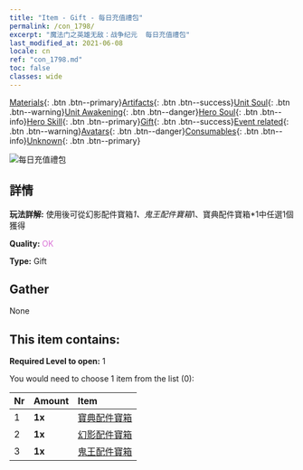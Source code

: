 ```yaml
---
title: "Item - Gift - 每日充值禮包"
permalink: /con_1798/
excerpt: "魔法门之英雄无敌：战争纪元  每日充值禮包"
last_modified_at: 2021-06-08
locale: cn
ref: "con_1798.md"
toc: false
classes: wide
---
```

 [Materials](/ItemsCN/){: .btn .btn--primary}[Artifacts](/ItemsCN/Artifacts/){: .btn .btn--success}[Unit Soul](/ItemsCN/UnitSoul/){: .btn .btn--warning}[Unit Awakening](/ItemsCN/UnitAwakening/){: .btn .btn--danger}[Hero Soul](/ItemsCN/HeroSoul/){: .btn .btn--info}[Hero Skill](/ItemsCN/HeroSkill/){: .btn .btn--primary}[Gift](/ItemsCN/Gift/){: .btn .btn--success}[Event related](/ItemsCN/Events/){: .btn .btn--warning}[Avatars](/ItemsCN/Avatars/){: .btn .btn--danger}[Consumables](/ItemsCN/Consumables/){: .btn .btn--info}[Unknown](/ItemsCN/Unknown/){: .btn .btn--primary}

 ![每日充值禮包](/images/t/i_907056.png)

## 詳情
 **玩法詳解:** 使用後可從幻影配件寶箱*1、鬼王配件寶箱*1、寶典配件寶箱*1中任選1個獲得

 **Quality:** <span style="color: #DA70D6">OK</span>

 **Type:** Gift

## Gather

  None

## This item contains:

 **Required Level to open:** 1

 You would need to choose 1 item from the list (0):

  | Nr | Amount |     Item    |
  |:---|:-------|:------------|
  | 1 |  **1x** | [寶典配件寶箱](/cn/Items/con_1383/) |  | 
  | 2 |  **1x** | [幻影配件寶箱](/cn/Items/con_1339/) |  | 
  | 3 |  **1x** | [鬼王配件寶箱](/cn/Items/con_1340/) |  | 
